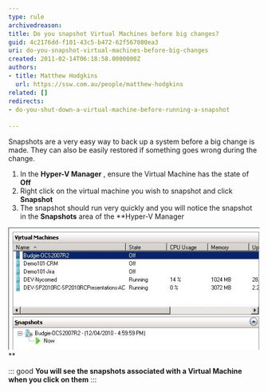 ```yaml
---
type: rule
archivedreason: 
title: Do you snapshot Virtual Machines before big changes?
guid: 4c2176dd-f101-43c5-b472-62f567080ea3
uri: do-you-snapshot-virtual-machines-before-big-changes
created: 2011-02-14T06:18:58.0000000Z
authors:
- title: Matthew Hodgkins
  url: https://ssw.com.au/people/matthew-hodgkins
related: []
redirects:
- do-you-shut-down-a-virtual-machine-before-running-a-snapshot

---
```


Snapshots are a very easy way to back up a system before a big change is made. They can also be easily restored if something goes wrong during the change.

<!--endintro-->

1. In the  **Hyper-V Manager** , ensure the Virtual Machine has the state of  **Off**
2. Right click on the virtual machine you wish to snapshot and click  **Snapshot**
3. The snapshot should run very quickly and you will notice the snapshot in the  **Snapshots** area of the  **Hyper-V Manager

![You will see the snapshots associated with a Virtual Machine when you click on them](snapshot-while-off.jpg)**

::: good
**You will see the snapshots associated with a Virtual Machine when you click on them**
:::
